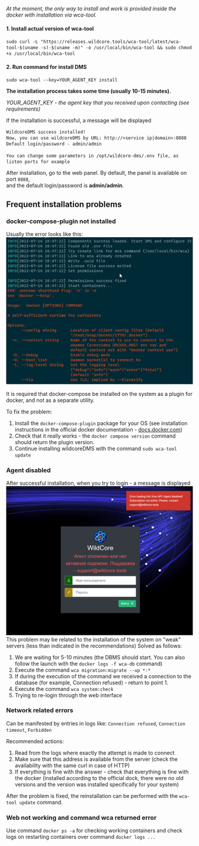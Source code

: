 *At the moment, the only way to install and work is provided inside the docker with installation via wca-tool.*
 
#### 1. Install actual version of wca-tool     
```shell
sudo curl -L "https://releases.wildcore.tools/wca-tool/latest/wca-tool-$(uname -s)-$(uname -m)" -o /usr/local/bin/wca-tool && sudo chmod +x /usr/local/bin/wca-tool
```

#### 2. Run command for install DMS 
```shell
sudo wca-tool --key=YOUR_AGENT_KEY install 
```
**The installation process takes some time (usually 10-15 minutes).**   

*YOUR_AGENT_KEY - the agent key that you received upon contacting (see requirements)*    

If the installation is successful, a message will be displayed
```shell
WildcoreDMS success installed!
Now, you can use wildcoreDMS by URL: http://<service ip|domain>:8088
Default login/password - admin/admin

You can change some parameters in /opt/wildcore-dms/.env file, as listen ports for example
```

After installation, go to the web panel.
By default, the panel is available on port `8088`,     
and the default login/password is **admin/admin**.


## Frequent installation problems
### docker-compose-plugin not installed
Usually the error looks like this:
![](assets/no-docker-compose-plugin.jpg)

It is required that docker-compose be installed on the system as a plugin for docker, and not as a separate utility.

To fix the problem:

1. Install the `docker-compose-plugin` package for your OS (see installation instructions in the official docker documentation - [docs.docker.com](https://docs.docker.com/engine/install/))
2. Check that it really works - the `docker compose version` command should return the plugin version.
3. Continue installing wildcoreDMS with the command ```sudo wca-tool update```

### Agent disabled
After successful installation, when you try to login - a message is displayed
![](assets/agent-disabled.png)
This problem may be related to the installation of the system on "weak" servers (less than indicated in the recommendations)
Solved as follows:

1. We are waiting for 5-10 minutes (the DBMS should start. You can also follow the launch with the `docker logs -f wca-db` command)
2. Execute the command `wca migration:migrate --up *:*`
3. If during the execution of the command we received a connection to the database (for example, Connection refused) - return to point 1.
4. Execute the command `wca system:check`
5. Trying to re-login through the web interface


### Network related errors
Can be manifested by entries in logs like: `Connection refused`, `Connection timeout`, `Forbidden`

Recommended actions:

1. Read from the logs where exactly the attempt is made to connect
2. Make sure that this address is available from the server (check the availability with the same curl in case of HTTP)
3. If everything is fine with the answer - check that everything is fine with the docker (installed according to the official dock, there were no old versions and the version was installed specifically for your system)

After the problem is fixed, the reinstallation can be performed with the `wca-tool update` command.

### Web not working and command wca returned error 
Use command `docker ps -a` for checking working containers and check logs on restarting containers over command `docker logs ...` 

